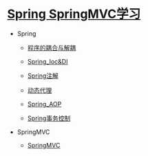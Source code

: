 # [Spring SpringMVC学习](https://github.com/cije/Spring_Study/tree/master/Spring_Study_Notes)

- Spring

    - [程序的耦合与解耦](https://github.com/cije/Spring_Study/blob/master/Spring_Study_Notes/%E7%A8%8B%E5%BA%8F%E7%9A%84%E8%80%A6%E5%90%88%E5%92%8C%E8%A7%A3%E8%80%A6.md)

    - [Spring_Ioc&DI](https://github.com/cije/Spring_Study/blob/master/Spring_Study_Notes/spring_Ioc%26DI.md)

    - [Spring注解](https://github.com/cije/Spring_Study/blob/master/Spring_Study_Notes/spring%E6%B3%A8%E8%A7%A3.md)

    - [动态代理](https://github.com/cije/Spring_Study/blob/master/Spring_Study_Notes/%E5%8A%A8%E6%80%81%E4%BB%A3%E7%90%86.md)

    - [Spring_AOP](https://github.com/cije/Spring_Study/blob/master/Spring_Study_Notes/springAOP.md)

    - [Spring事务控制](https://github.com/cije/Spring_Study/blob/master/Spring_Study_Notes/spring%E4%BA%8B%E5%8A%A1%E6%8E%A7%E5%88%B6.md)
    
- SpringMVC

    - [SpringMVC](https://github.com/cije/Spring_Study/blob/master/Spring_Study_Notes/SpringMVC%E7%AC%94%E8%AE%B0.pdf)
